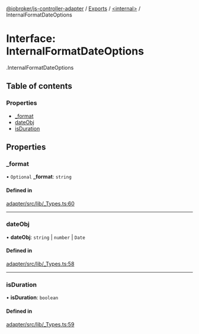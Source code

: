 [@iobroker/js-controller-adapter](../README.md) / [Exports](../modules.md) / [<internal\>](../modules/internal_.md) / InternalFormatDateOptions

# Interface: InternalFormatDateOptions

[<internal>](../modules/internal_.md).InternalFormatDateOptions

## Table of contents

### Properties

- [\_format](internal_.InternalFormatDateOptions.md#_format)
- [dateObj](internal_.InternalFormatDateOptions.md#dateobj)
- [isDuration](internal_.InternalFormatDateOptions.md#isduration)

## Properties

### \_format

• `Optional` **\_format**: `string`

#### Defined in

[adapter/src/lib/_Types.ts:60](https://github.com/ioBroker/ioBroker.js-controller/blob/82d63f20/packages/adapter/src/lib/_Types.ts#L60)

___

### dateObj

• **dateObj**: `string` \| `number` \| `Date`

#### Defined in

[adapter/src/lib/_Types.ts:58](https://github.com/ioBroker/ioBroker.js-controller/blob/82d63f20/packages/adapter/src/lib/_Types.ts#L58)

___

### isDuration

• **isDuration**: `boolean`

#### Defined in

[adapter/src/lib/_Types.ts:59](https://github.com/ioBroker/ioBroker.js-controller/blob/82d63f20/packages/adapter/src/lib/_Types.ts#L59)
